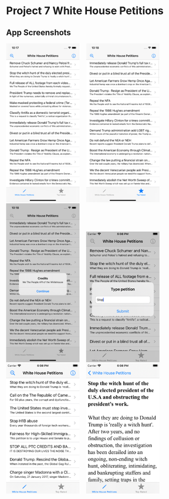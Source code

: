 # Project 7 White House Petitions

## App Screenshots
<p>
<img src= "/Project 7/screenshots/1.png" width = "200">&emsp;
<img src= "/Project 7/screenshots/2.png" width = "200">&emsp;
<img src= "/Project 7/screenshots/challenges/3.png" width = "200">&emsp;
<img src= "/Project 7/screenshots/challenges/4.png" width = "200">&emsp;
<img src= "/Project 7/screenshots/challenges/5.png" width = "200">&emsp;
<img src= "/Project 7/screenshots/challenges/6.png" width = "200">&emsp;
</p>


